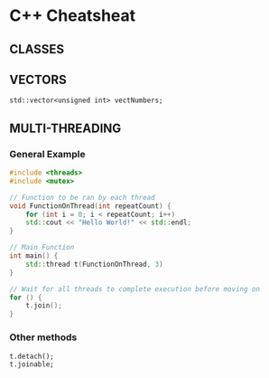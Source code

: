 # C++ Cheatsheat



## CLASSES




## VECTORS
```
std::vector<unsigned int> vectNumbers;
```





## MULTI-THREADING
### General Example
```cpp
#include <threads>
#include <mutex>

// Function to be ran by each thread
void FunctionOnThread(int repeatCount) {
    for (int i = 0; i < repeatCount; i++)
    std::cout << "Hello World!" << std::endl;
}

// Main Function
int main() {
    std::thread t(FunctionOnThread, 3)
}

// Wait for all threads to complete execution before moving on
for () {
    t.join();
}
```

### Other methods
```
t.detach();
t.joinable;
```